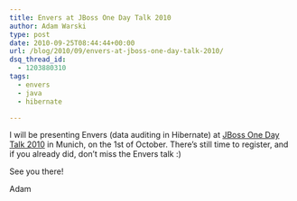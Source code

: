 ```yaml
---
title: Envers at JBoss One Day Talk 2010
author: Adam Warski
type: post
date: 2010-09-25T08:44:44+00:00
url: /blog/2010/09/envers-at-jboss-one-day-talk-2010/
dsq_thread_id:
  - 1203880310
tags:
  - envers
  - java
  - hibernate

---
```

I will be presenting Envers (data auditing in Hibernate) at [JBoss One Day Talk 2010][1] in Munich, on the 1st of October. There&#8217;s still time to register, and if you already did, don&#8217;t miss the Envers talk :)

See you there!

Adam

 [1]: http://onedaytalk.org/
